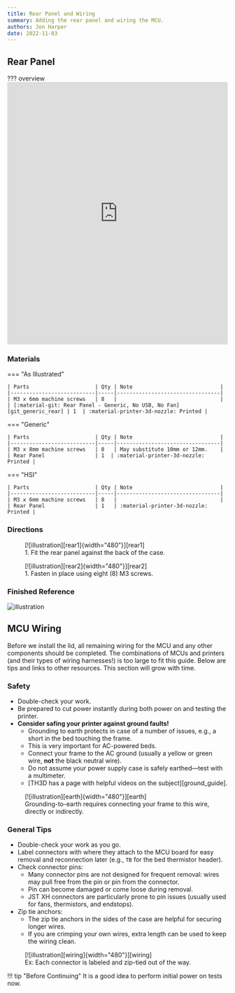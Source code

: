 ```yaml
---
title: Rear Panel and Wiring
summary: Adding the rear panel and wiring the MCU.
authors: Jon Harper
date: 2022-11-03
---
```


## Rear Panel

??? overview
    <iframe src="https://jon-harper.github.io/OmniBox/video/0.9.9/rear.mp4" frameborder="0" width="100%" height="600px" allowfullscreen></iframe>

### Materials

=== "As Illustrated"

    | Parts                     | Qty | Note                            |
    |---------------------------|-----|---------------------------------|
    | M3 x 6mm machine screws   | 8   |                                 |
    | [:material-git: Rear Panel - Generic, No USB, No Fan][git_generic_rear] | 1  | :material-printer-3d-nozzle: Printed |

=== "Generic"

    | Parts                     | Qty | Note                            |
    |---------------------------|-----|---------------------------------|
    | M3 x 8mm machine screws   | 8   | May substitute 10mm or 12mm.    |
    | Rear Panel                | 1  | :material-printer-3d-nozzle: Printed |

=== "HSI"

    | Parts                     | Qty | Note                            |
    |---------------------------|-----|---------------------------------|
    | M3 x 6mm machine screws   | 8   |                                 |
    | Rear Panel                | 1   | :material-printer-3d-nozzle: Printed |

### Directions
                                                            
<figure markdown>
  [![illustration][rear1]{width="480"}][rear1]
  <figcaption>1. Fit the rear panel against the back of the case.</figcaption>
</figure>

<figure markdown>
  [![illustration][rear2]{width="480"}][rear2]
  <figcaption>1. Fasten in place using eight (8) M3 screws.</figcaption>
</figure>

### Finished Reference

![illustration][rear_final]

## MCU Wiring

Before we install the lid, all remaining wiring for the MCU and any other components should be completed. The combinations of MCUs and printers (and their types of wiring harnesses!) is too large to fit this guide. Below are tips and links to other resources. This section will grow with time.

### Safety 

- Double-check your work.
- Be prepared to cut power instantly during both power on and testing the printer.
- **Consider safing your printer against ground faults!**
    - Grounding to earth protects in case of a number of issues, e.g., a short in the bed touching the frame.
    - This is very important for AC-powered beds.
    - Connect your frame to the AC ground (usually a yellow or green wire, **not** the black neutral wire).
    - Do not assume your power supply case is safely earthed—test with a multimeter.
    - [TH3D has a page with helpful videos on the subject][ground_guide].

<figure markdown>
  [![illustration][earth]{width="480"}][earth]
  <figcaption>Grounding-to-earth requires connecting your frame to this wire, directly or indirectly.</figcaption>
</figure>

### General Tips

- Double-check your work as you go.
- Label connectors with where they attach to the MCU board for easy removal and reconnection later (e.g., `TB` for the bed thermistor header).
- Check connector pins:
    - Many connector pins are not designed for frequent removal: wires may pull free from the pin or pin from the connector.
    - Pin can become damaged or come loose during removal.
    - JST XH connectors are particularly prone to pin issues (usually used for fans, thermistors, and endstops).
- Zip tie anchors:
    - The zip tie anchors in the sides of the case are helpful for securing longer wires.
    - If you are crimping your own wires, extra length can be used to keep the wiring clean.

<figure markdown>
  [![illustration][wiring]{width="480"}][wiring]
  <figcaption>Ex: Each connector is labeled and zip-tied out of the way.</figcaption>
</figure>

!!! tip "Before Continuing"
    It is a good idea to perform initial power on tests now.


[rear1]: ../img/assembly/panels/rear/rear1.png
[rear2]: ../img/assembly/panels/rear/rear2.png
[rear_final]: ../img/assembly/panels/rear/rear_final.png

[earth]: ../img/assembly/earth.png
[wiring]: ../img/assembly/wiring.jpg